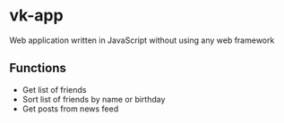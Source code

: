 # vk-app

Web application written in JavaScript without using any web framework

## Functions

- Get list of friends
- Sort list of friends by name or birthday
- Get posts from news feed
